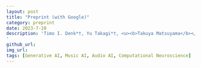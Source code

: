 ```yaml
---
layout: post
title: "Preprint (with Google)"
category: preprint
date: 2023-7-20
description: 'Timo I. Denk*†, Yu Takagi*†, <u><b>Takuya Matsuyama</b></u>, Andrea Agostinelli, Tomoya Nakai, Christian Frank, Shinji Nishimoto<br /><b><a href="https://arxiv.org/abs/2307.11078">Brain2Music: Reconstructing Music from Human Brain Activity</a> (Open Access)</b><br /><i>arxiv</i>, 2023<br />[<a href="https://google-research.github.io/seanet/brain2music">Project page</a>]
'
github_url:
img_url:
tags: [Generative AI, Music AI, Audio AI, Computational Neuroscience]
---
```

